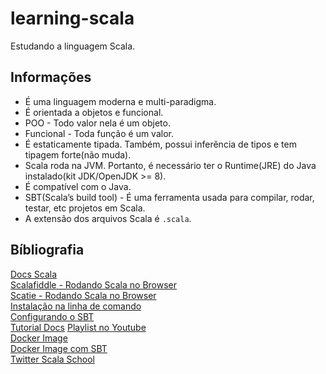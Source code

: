 # learning-scala
Estudando a linguagem Scala.  


## Informações  

* É uma linguagem moderna e multi-paradigma.  
* É orientada a objetos e funcional.  
* POO - Todo valor nela é um objeto.  
* Funcional - Toda função é um valor.  
* É estaticamente tipada. Também, possui inferência de tipos e tem tipagem forte(não muda).  
* Scala roda na JVM. Portanto, é necessário ter o Runtime(JRE) do Java instalado(kit JDK/OpenJDK >= 8).  
* É compatível com o Java.  
* SBT(Scala’s build tool) - É uma ferramenta usada para compilar, rodar, testar, etc projetos em Scala.  
* A extensão dos arquivos Scala é `.scala`.  


## Bíbliografia  

[Docs Scala](https://docs.scala-lang.org/)  
[Scalafiddle - Rodando Scala no Browser](https://scalafiddle.io/)  
[Scatie - Rodando Scala no Browser](https://scastie.scala-lang.org/)  
[Instalação na linha de comando](https://docs.scala-lang.org/getting-started-sbt-track/getting-started-with-scala-and-sbt-on-the-command-line.html)  
[Configurando o SBT](https://www.scala-sbt.org/1.x/docs/index.html)  
[Tutorial Docs](https://docs.scala-lang.org/tour/tour-of-scala.html)
[Playlist no Youtube](https://www.youtube.com/playlist?list=PLAIXw9RKLY_1bBn_u-i_qjmRpZw2ogeKV)  
[Docker Image](https://hub.docker.com/r/hseeberger/scala-sbt/dockerfile)  
[Docker Image com SBT](https://hub.docker.com/r/ysihaoy/scala/)  
[Twitter Scala School](https://twitter.github.io/scala_school/)  


